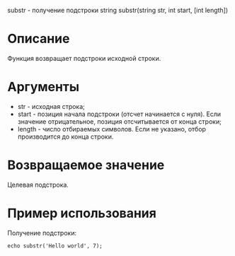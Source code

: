 substr - получение подстроки
    string substr(string str, int start, [int length])

Описание
========

Функция возвращает подстроки исходной строки.

Аргументы
=========

* str - исходная строка;
* start - позиция начала подстроки (отсчет начинается с нуля). Если значение отрицательное, позиция отсчитывается от конца строки;
* length - число отбираемых символов. Если не указано, отбор производится до конца строки.

Возвращаемое значение
=====================

Целевая подстрока.

Пример использования
====================

Получение подстроки:

    echo substr('Hello world', 7);
